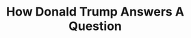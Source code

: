 ---
categories: ['politics', 'articles', 'all_articles']
provider_display: "www.youtube.com"
provider_name: "www.youtube.com"
favicon_url: https://s.ytimg.com/yts/img/favicon-vflz7uhzw.ico
title: "How Donald Trump Answers A Question"
published: 2015-12-30T15:00:01
source: https://www.youtube.com/watch?v=_aFo_BV-UzI
thumbnail: https://i.ytimg.com/vi/_aFo_BV-UzI/hqdefault.jpg
---